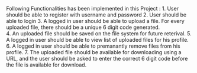 Following Functionalities has been implemented in this Project : 1. User should be able to register with username and password 2. User should be able to login 3. A logged in user should be able to upload a file.
For every uploaded file, there should be a unique 6 digit code generated.  
 4. An uploaded file should be saved on the file system for future reterival. 5. A logged in user should be able to view list of uploaded files for his profile. 6. A logged in user should be able to premanantly remove files from his profile. 7. The uploaded file should be available for downloading using a URL, and the user should be asked to enter the correct 6 digit code before the file is available for download.
